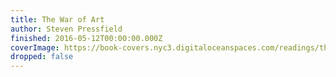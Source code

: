 ```yaml
---
title: The War of Art
author: Steven Pressfield
finished: 2016-05-12T00:00:00.000Z
coverImage: https://book-covers.nyc3.digitaloceanspaces.com/readings/the-war-of-art-01.jpg
dropped: false
---
```


